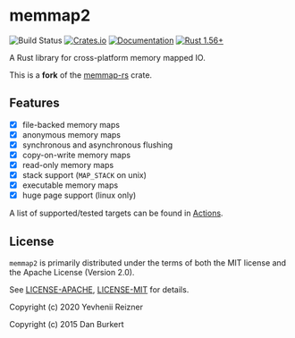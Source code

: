 # memmap2
![Build Status](https://github.com/RazrFalcon/memmap2-rs/workflows/Rust/badge.svg)
[![Crates.io](https://img.shields.io/crates/v/memmap2.svg)](https://crates.io/crates/memmap2)
[![Documentation](https://docs.rs/memmap2/badge.svg)](https://docs.rs/memmap2)
[![Rust 1.56+](https://img.shields.io/badge/rust-1.56+-orange.svg)](https://www.rust-lang.org)

A Rust library for cross-platform memory mapped IO.

This is a **fork** of the [memmap-rs](https://github.com/danburkert/memmap-rs) crate.

## Features

- [x] file-backed memory maps
- [x] anonymous memory maps
- [x] synchronous and asynchronous flushing
- [x] copy-on-write memory maps
- [x] read-only memory maps
- [x] stack support (`MAP_STACK` on unix)
- [x] executable memory maps
- [x] huge page support (linux only)

A list of supported/tested targets can be found in [Actions](https://github.com/RazrFalcon/memmap2-rs/actions).

## License

`memmap2` is primarily distributed under the terms of both the MIT license and the
Apache License (Version 2.0).

See [LICENSE-APACHE](LICENSE-APACHE), [LICENSE-MIT](LICENSE-MIT) for details.

Copyright (c) 2020 Yevhenii Reizner

Copyright (c) 2015 Dan Burkert
